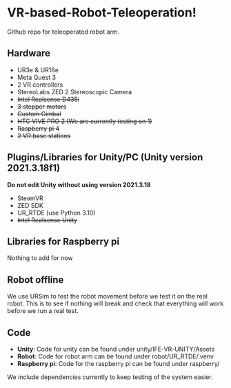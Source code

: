 # VR-based-Robot-Teleoperation!
Github repo for teleoperated robot arm.
## Hardware
- UR3e & UR16e
- Meta Quest 3
- 2 VR controllers
- StereoLabs ZED 2 Stereoscopic Camera
- ~~Intel Realsense D435i~~
- ~~3 stepper motors~~
- ~~Custom Gimbal~~
- ~~HTC VIVE PRO 2 (We are currently testing on 1)~~
- ~~Raspberry pi 4~~
- ~~2 VR base stations~~
## Plugins/Libraries for Unity/PC (Unity version 2021.3.18f1)
**Do not edit Unity without using version 2021.3.18**
- SteamVR
- ZED SDK
- UR_RTDE (use Python 3.10)
- ~~Intel Realsense Unity~~
## Libraries for Raspberry pi
Nothing to add for now
## Robot offline
We use URSim to test the robot movement before we test it on the real robot. This is to see if nothing will break and check that everything will work before we run a real test.
## Code
- **Unity**: Code for unity can be found under unity/IFE-VR-UNITY/Assets
- **Robot**: Code for robot arm can be found under robot/UR_RTDE/.venv
- **Raspberry pi**: Code for the raspberry pi can be found under raspberry/

We include dependencies currently to keep testing of the system easier.
##
